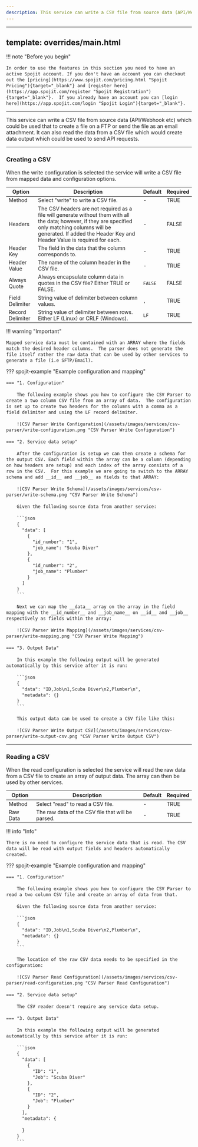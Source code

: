 ```yaml
---
description: This service can write a CSV file from source data (API/Webhook etc) which could be used that to create a file on a FTP or send the file as an email attachment. It can also read the data from a CSV file which would create data output which could be used to send API requests. This CSV service can be added to your workflow and connect and share data with other services.
---
```

---
template: overrides/main.html
---
!!! note "Before you begin" 

    In order to use the features in this section you need to have an active Spojit account. If you don't have an account you can checkout out the [pricing](https://www.spojit.com/pricing.html "Spojit Pricing"){target="_blank"} and [register here](https://app.spojit.com/register "Spojit Registration"){target="_blank"}.  If you already have an account you can [login here](https://app.spojit.com/login "Spojit Login"){target="_blank"}.
___
 
This service can write a CSV file from source data (API/Webhook etc) which could be used that to create a file on a FTP or send the file as an email attachment. It can also read the data from a CSV file which would create data output which could be used to send API requests.
___
### Creating a CSV

When the write configuration is selected the service will write a CSV file from mapped data and configuration options.

| Option | Description | Default | Required |
| ----------- | ----------- | ----------- | ----------- |
| Method | Select "write" to write a CSV file. | - | TRUE |
| Headers | The CSV headers are not required as a file will generate without them with all the data; however, if they are specified only matching columns will be generated.  If added the Header Key and Header Value is required for each. | - | FALSE |
| Header Key | The field in the data that the column corresponds to. | - | TRUE |
| Header Value | The name of the column header in the CSV file. | - | TRUE |
| Always Quote | Always encapsulate column data in quotes in the CSV file? Either TRUE or FALSE. | `FALSE` | FALSE |
| Field Delimiter | String value of delimiter between column values. | `,` | TRUE |
| Record Delimiter | String value of delimiter between rows. Either LF (Linux) or CRLF (Windows). | `LF` | TRUE |

!!! warning "Important"

    Mapped service data must be contained with an ARRAY where the fields match the desired header columns.  The parser does not generate the file itself rather the raw data that can be used by other services to generate a file (i.e SFTP/Email).

??? spojit-example "Example configuration and mapping"

    === "1. Configuration"

        The following example shows you how to configure the CSV Parser to create a two column CSV file from an array of data.  The configuration is set up to create two headers for the columns with a comma as a field delimiter and using the LF record delimiter.

        ![CSV Parser Write Configuration](/assets/images/services/csv-parser/write-configuration.png "CSV Parser Write Configuration")

    === "2. Service data setup"

        After the configuration is setup we can then create a schema for the output CSV. Each field within the array can be a column (depending on how headers are setup) and each index of the array consists of a row in the CSV.  For this example we are going to switch to the ARRAY schema and add __id__ and __job__ as fields to that ARRAY:

        ![CSV Parser Write Schema](/assets/images/services/csv-parser/write-schema.png "CSV Parser Write Schema")

        Given the following source data from another service:

        ```json
        {
          "data": [
            {
              "id_number": "1",
              "job_name": "Scuba Diver"
            },
            {
              "id_number": "2",
              "job_name": "Plumber"
            }
          ]
        }
        ```
        
        Next we can map the __data__ array on the array in the field mapping with the __id_number__ and __job_name__ on __id__ and __job__ respectively as fields within the array:
     
        ![CSV Parser Write Mapping](/assets/images/services/csv-parser/write-mapping.png "CSV Parser Write Mapping")
    
    === "3. Output Data"

        In this example the following output will be generated automatically by this service after it is run:

        ```json
        {
          "data": "ID,Job\n1,Scuba Diver\n2,Plumber\n",
          "metadata": {}
        }
        ```

        This output data can be used to create a CSV file like this:

        ![CSV Parser Write Output CSV](/assets/images/services/csv-parser/write-output-csv.png "CSV Parser Write Output CSV")

___
### Reading a CSV

  When the read configuration is selected the service will read the raw data from a CSV file to create an array of output data.  The array can then be used by other services.

  | Option | Description | Default | Required |
| ----------- | ----------- | ----------- | ----------- |
| Method | Select "read" to read a CSV file. | - | TRUE |
| Raw Data | The raw data of the CSV file that will be parsed. | - | TRUE |

!!! info "Info"

    There is no need to configure the service data that is read. The CSV data will be read with output fields and headers automatically created.

??? spojit-example "Example configuration and mapping"

    === "1. Configuration"

        The following example shows you how to configure the CSV Parser to read a two column CSV file and create an array of data from that. 
        
        Given the following source data from another service:

        ```json
        {
          "data": "ID,Job\n1,Scuba Diver\n2,Plumber\n",
          "metadata": {}
        }
        ```
        
        The location of the raw CSV data needs to be specified in the configuration:

        ![CSV Parser Read Configuration](/assets/images/services/csv-parser/read-configuration.png "CSV Parser Read Configuration")

    === "2. Service data setup"

        The CSV reader doesn't require any service data setup.
    
    === "3. Output Data"

        In this example the following output will be generated automatically by this service after it is run:

        ```json
        {
          "data": [
            {
              "ID": "1",
              "Job": "Scuba Diver"
            },
            {
              "ID": "2",
              "Job": "Plumber"
            }
          ],
          "metadata": {
            
          }
        }
        ```